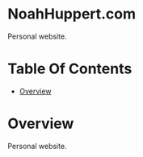 # NoahHuppert.com
Personal website.

# Table Of Contents
- [Overview](#overview)

# Overview
Personal website.